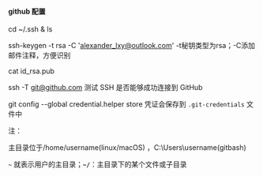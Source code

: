 #### github 配置

cd ~/.ssh & ls

ssh-keygen -t rsa -C 'alexander_lxy@outlook.com'   -t秘钥类型为rsa；-C添加邮件注释，方便识别

cat id_rsa.pub

ssh -T git@github.com 测试 SSH 是否能够成功连接到 GitHub

git config --global credential.helper store 凭证会保存到 `.git-credentials` 文件中



注：

主目录位于/home/username(linux/macOS) ，C:\Users\username(gitbash)

`~` 就表示用户的主目录；**`~/`**：主目录下的某个文件或子目录
